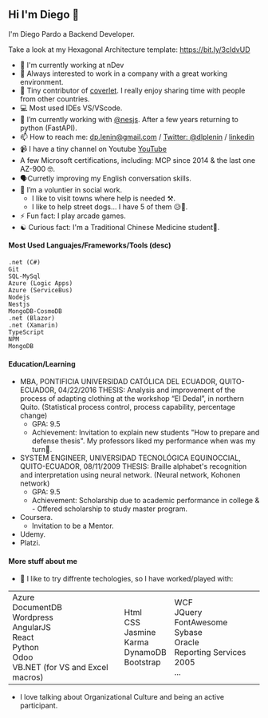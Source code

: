 ## Hi I'm Diego 👋

I'm Diego Pardo a Backend Developer. 

Take a look at my Hexagonal Architecture template: https://bit.ly/3cIdvUD

- 🔭 I'm currently working at nDev
- 👀 Always interested to work in a company with a great working environment. 
- 🤙 Tiny contributor of [coverlet](https://github.com/coverlet-coverage/coverlet). I really enjoy sharing time with people from other countries. 
- :computer: Most used IDEs VS/VScode.
- 🌱 I’m currently working with [@nesjs](https://github.com/nestjs). After a few years returning to python (FastAPI).
- 📫 How to reach me: dp.lenin@gmail.com / [Twitter: @dlplenin](https://twitter.com/dlplenin) / [linkedin](https://www.linkedin.com/in/diego-pardo-581aa1169/)
- 📹 I have a tiny channel on Youtube [YouTube](https://www.youtube.com/channel/UCzLyEeasCDGj4ARSY5Lhz8w)
- A few Microsoft certifications, including: MCP since 2014 & the last one AZ-900 🤓. 
- 🗣️Curretly improving my English conversation skills.
- 💞️ I’m a voluntier in social work.
  - I like to visit towns where help is needed ⚒️.
  - I like to help street dogs... I have 5 of them 😥🐶.
- ⚡ Fun fact: I play arcade games.
- ☯️ Curious fact: I'm a Traditional Chinese Medicine student👀.

#### Most Used Languajes/Frameworks/Tools (desc)

```text
.net (C#)
Git
SQL-MySql
Azure (Logic Apps)
Azure (ServiceBus)
Nodejs 
Nestjs
MongoDB-CosmoDB
.net (Blazor)
.net (Xamarin)
TypeScript
NPM
MongoDB
```

#### Education/Learning
- MBA, PONTIFICIA UNIVERSIDAD CATÓLICA DEL ECUADOR, QUITO-ECUADOR, 04/22/2016
THESIS: Analysis and improvement of the process of adapting clothing at the workshop “El Dedal”, in northern Quito. (Statistical process control, process capability, percentage change)
  - GPA: 9.5 
  - Achievement: Invitation to explain new students "How to prepare and defense thesis". My professors liked my performance when was my turn😬.
- SYSTEM ENGINEER, UNIVERSIDAD TECNOLÓGICA EQUINOCCIAL, QUITO-ECUADOR, 08/11/2009
THESIS: Braille alphabet's recognition and interpretation using neural network. (Neural network, Kohonen network)
  - GPA: 9.5 
  - Achievement: Scholarship due to academic performance in college & -	Offered scholarship to study master program.
- Coursera.
  - Invitation to be a Mentor.
- Udemy.
- Platzi.


#### More stuff about me
- 📖 I like to try diffrente techologies, so I have worked/played with:

<table>
  <tr>
    <td>
      Azure <br>
      DocumentDB <br>
      Wordpress <br>
      AngularJS <br>
      React <br>
      Python <br>
      Odoo <br>
      VB.NET (for VS and Excel macros) <br>
    </td>
    <td>
      Html <br>
      CSS <br>
      Jasmine <br>
      Karma <br>
      DynamoDB <br>
      Bootstrap <br>
    </td>
    <td>
      WCF <br>
      JQuery <br>
      FontAwesome <br>
      Sybase <br>
      Oracle <br>
      Reporting Services 2005 <br>
      ... <br>
    </td>    
  </tr>
</table>

- I love talking about Organizational Culture and being an active participant.
